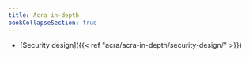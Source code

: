 ```yaml
---
title: Acra in-depth
bookCollapseSection: true
---
```


* [Security design]({{< ref "acra/acra-in-depth/security-design/" >}})